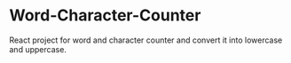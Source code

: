 # Word-Character-Counter
React project for word and character counter and convert it into lowercase and uppercase.
